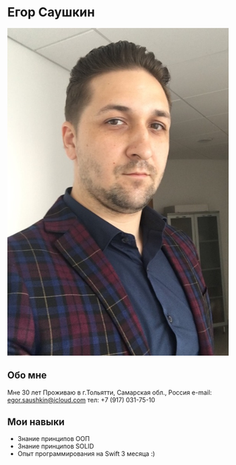 # Егор Саушкин

![](img/myPhoto.jpeg)

## Обо мне
Мне 30 лет
Проживаю в г.Тольятти, Самарская обл., Россия
e-mail: egor.saushkin@icloud.com
тел: +7 (917) 031-75-10

## Мои навыки
* Знание принципов ООП
* Знание принципов SOLID
* Опыт программирования на Swift 3 месяца :)

